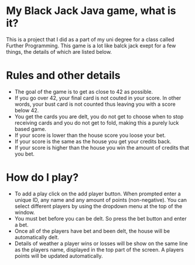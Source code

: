 # My Black Jack Java game, what is it?
This is a project that I did as a part of my uni degree for a class called Further Programming.
This game is a lot like balck jack exept for a few things, the details of which are listed below.

# Rules and other details
- The goal of the game is to get as close to 42 as possible.
- If you go over 42, your final card is not couted in your score. In other words, your bust card is not counted thus leaving you with a score below 42.
- You get the cards you are delt, you do not get to choose when to stop receiving cards and you do not get to fold, making this a purely luck based game.
- If your score is lower than the house score you loose your bet.
- If your score is the same as the house you get your credits back.
- If your score is higher than the house you win the amount of credits that you bet.

# How do I play?
- To add a play click on the add player button. When prompted enter a unique ID, any name and any amount of points (non-negative). You can select different players by using the dropdown menu at the top of the window.
- You must bet before you can be delt. So press the bet button and enter a bet.
- Once all of the players have bet and been delt, the house will be automatically delt.
- Details of weather a player wins or losses will be show on the same line as the players name, displayed in the top part of the screen. A players points will be updated automatically.
